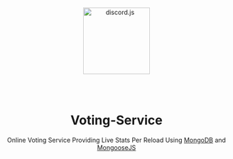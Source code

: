 <div align="center">
  <br />
  <p>
    <a href="https://www.npmjs.com/package/pokemon-random"><img src="https://i.imgur.com/Q0GGtpt.png" width="150" alt="discord.js" /></a>
  </p>

<br>
</br>

# Voting-Service
Online Voting Service Providing Live Stats Per Reload Using <a href="https://www.mongodb.com">MongoDB</a> and <a href="http://mongoosejs.com">MongooseJS</a>


</div>

